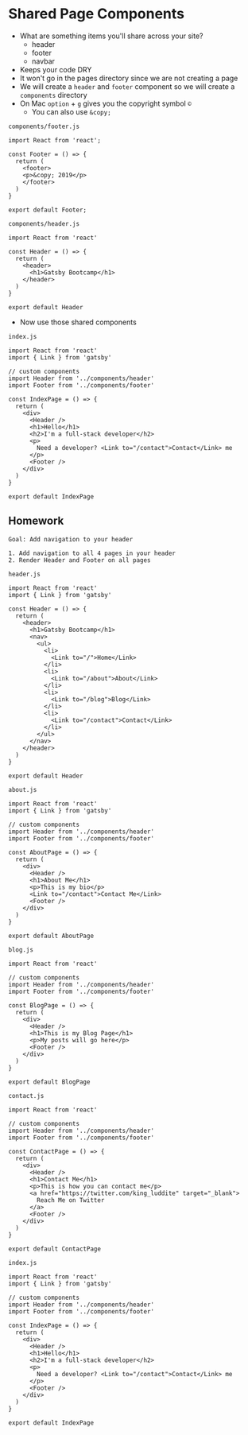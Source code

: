 # Shared Page Components
* What are something items you'll share across your site?
    - header
    - footer
    - navbar
* Keeps your code DRY
* It won't go in the pages directory since we are not creating a page
* We will create a `header` and `footer` component so we will create a `components` directory
* On Mac `option` + `g` gives you the copyright symbol `©`
    - You can also use `&copy;`

`components/footer.js`

```
import React from 'react';

const Footer = () => {
  return (
    <footer>
    <p>&copy; 2019</p>
    </footer>
  )
}

export default Footer;
```

`components/header.js`

```
import React from 'react'

const Header = () => {
  return (
    <header>
      <h1>Gatsby Bootcamp</h1>
    </header>
  )
}

export default Header
```

* Now use those shared components

`index.js`

```
import React from 'react'
import { Link } from 'gatsby'

// custom components
import Header from '../components/header'
import Footer from '../components/footer'

const IndexPage = () => {
  return (
    <div>
      <Header />
      <h1>Hello</h1>
      <h2>I'm a full-stack developer</h2>
      <p>
        Need a developer? <Link to="/contact">Contact</Link> me
      </p>
      <Footer />
    </div>
  )
}

export default IndexPage
```

## Homework
```
Goal: Add navigation to your header

1. Add navigation to all 4 pages in your header
2. Render Header and Footer on all pages
```

`header.js`

```
import React from 'react'
import { Link } from 'gatsby'

const Header = () => {
  return (
    <header>
      <h1>Gatsby Bootcamp</h1>
      <nav>
        <ul>
          <li>
            <Link to="/">Home</Link>
          </li>
          <li>
            <Link to="/about">About</Link>
          </li>
          <li>
            <Link to="/blog">Blog</Link>
          </li>
          <li>
            <Link to="/contact">Contact</Link>
          </li>
        </ul>
      </nav>
    </header>
  )
}

export default Header
```

`about.js`

```
import React from 'react'
import { Link } from 'gatsby'

// custom components
import Header from '../components/header'
import Footer from '../components/footer'

const AboutPage = () => {
  return (
    <div>
      <Header />
      <h1>About Me</h1>
      <p>This is my bio</p>
      <Link to="/contact">Contact Me</Link>
      <Footer />
    </div>
  )
}

export default AboutPage
```

`blog.js`

```
import React from 'react'

// custom components
import Header from '../components/header'
import Footer from '../components/footer'

const BlogPage = () => {
  return (
    <div>
      <Header />
      <h1>This is my Blog Page</h1>
      <p>My posts will go here</p>
      <Footer />
    </div>
  )
}

export default BlogPage
```

`contact.js`

```
import React from 'react'

// custom components
import Header from '../components/header'
import Footer from '../components/footer'

const ContactPage = () => {
  return (
    <div>
      <Header />
      <h1>Contact Me</h1>
      <p>This is how you can contact me</p>
      <a href="https://twitter.com/king_luddite" target="_blank">
        Reach Me on Twitter
      </a>
      <Footer />
    </div>
  )
}

export default ContactPage
```

`index.js`

```
import React from 'react'
import { Link } from 'gatsby'

// custom components
import Header from '../components/header'
import Footer from '../components/footer'

const IndexPage = () => {
  return (
    <div>
      <Header />
      <h1>Hello</h1>
      <h2>I'm a full-stack developer</h2>
      <p>
        Need a developer? <Link to="/contact">Contact</Link> me
      </p>
      <Footer />
    </div>
  )
}

export default IndexPage
```







